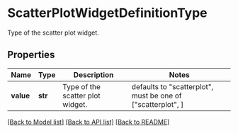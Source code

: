 # ScatterPlotWidgetDefinitionType

Type of the scatter plot widget.
## Properties
Name | Type | Description | Notes
------------ | ------------- | ------------- | -------------
**value** | **str** | Type of the scatter plot widget. | defaults to "scatterplot",  must be one of ["scatterplot", ]

[[Back to Model list]](README.md#documentation-for-models) [[Back to API list]](README.md#documentation-for-api-endpoints) [[Back to README]](README.md)


